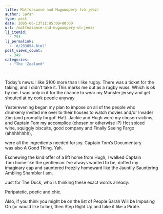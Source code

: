 ```yaml
---
title: Malfeasance and Mugwumpery (oh jeez)
author: Sarah
type: post
date: 2005-06-13T11:05:00+00:00
url: /malfeasance-and-mugwumpery-oh-jeez/
lj_itemid:
  - 793
lj_permalink:
  - '#/203054.html'
post_views_count:
  - 349
categories:
  - "The 'Zealand"

---
```


Today's news: I like $100 more than I like rugby. There was a ticket for the taking, and I didn&#8217;t take it. This marks me out as a rugby wuss. Which is ok by me. I was only in it for the chance to wear my Munster jersey and get shouted at by cork people anyway.

Yesterevening began my plan to impose on all of the people who drunkenly invited me over to their houses to watch movies and/or Invader Zim (and promptly forgot! Ha!). Jackie and Hugh were my chosen victims, and Captain Tom my accomplice (chosen or otherwise :P) Hot spiced wine, squiggly biscuits, good company and Finally Seeing Fargo (ahhhhhhhh),
  
were all the ingredients needed for joy. Captain Tom&#8217;s Documentary was also A Good Thing. Yah.

Eschewing the kind offer of a lift home from Hugh, I walked Captain Tom home like the gentleman I&#8217;ve always wanted to be, doffed my imaginary cap and sauntered freezily homeward like the Jauntily Sauntering Ambling Shambler I am.

Just for The Duck, who is thinking these exact words already:
  
Peripatetic, poetic and chic.

Also, if you think you might be on the list of People Sarah Will be Imposing On (or would like to be), then Step Right Up and take it like a Pirate.